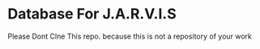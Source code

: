 # Database For J.A.R.V.I.S
Please Dont Clne This repo. because this is not a repository of your work
